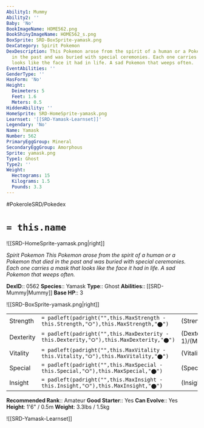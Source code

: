 ```yaml
---
Ability1: Mummy
Ability2: ''
Baby: 'No'
BookImageName: HOME562.png
BookShinyImageName: HOME562_s.png
BoxSprite: SRD-BoxSprite-yamask.png
DexCategory: Spirit Pokemon
DexDescription: This Pokemon arose from the spirit of a human or a Pokemon that died
  in the past and was buried with special ceremonies. Each one carries a mask that
  looks like the face it had in life. A sad Pokemon that weeps often.
EventAbilities: ''
GenderType: ''
HasForm: 'No'
Height:
  Deimeters: 5
  Feet: 1.6
  Meters: 0.5
HiddenAbility: ''
HomeSprite: SRD-HomeSprite-yamask.png
Learnset: '[[SRD-Yamask-Learnset]]'
Legendary: 'No'
Name: Yamask
Number: 562
PrimaryEggGroup: Mineral
SecondaryEggGroup: Amorphous
Sprite: yamask.png
Type1: Ghost
Type2: ''
Weight:
  Hectograms: 15
  Kilograms: 1.5
  Pounds: 3.3
---
```


#PokeroleSRD/Pokedex

# `= this.name`

![[SRD-HomeSprite-yamask.png|right]]

*Spirit Pokemon*
*This Pokemon arose from the spirit of a human or a Pokemon that died in the past and was buried with special ceremonies. Each one carries a mask that looks like the face it had in life. A sad Pokemon that weeps often.*

**DexID**:: 0562
**Species**:: Yamask
**Type**:: Ghost
**Abilities**:: [[SRD-Mummy|Mummy]]
**Base HP**:: 3

![[SRD-BoxSprite-yamask.png|right]]

|           |                                                                                        |                                          |
| --------- | -------------------------------------------------------------------------------------- | ---------------------------------------- |
| Strength  | `= padleft(padright("",this.MaxStrength - this.Strength,"⭘"),this.MaxStrength,"⬤")`    | (Strength::1)/(MaxStrength::3)   |
| Dexterity | `= padleft(padright("",this.MaxDexterity - this.Dexterity,"⭘"),this.MaxDexterity,"⬤")` | (Dexterity:: 1)/(MaxDexterity::3) |
| Vitality  | `= padleft(padright("",this.MaxVitality - this.Vitality,"⭘"),this.MaxVitality,"⬤")`    | (Vitality::2)/(MaxVitality::5)   |
| Special   | `= padleft(padright("",this.MaxSpecial - this.Special,"⭘"),this.MaxSpecial,"⬤")`       | (Special::2)/(MaxSpecial::4)     |
| Insight   | `= padleft(padright("",this.MaxInsight - this.Insight,"⭘"),this.MaxInsight,"⬤")`       | (Insight::2)/(MaxInsight::4)     |

**Recommended Rank**:: Amateur
**Good Starter**:: Yes
**Can Evolve**:: Yes
**Height**: 1'6" / 0.5m
**Weight**: 3.3lbs / 1.5kg

![[SRD-Yamask-Learnset]]